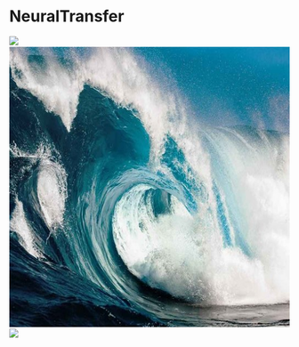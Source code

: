 # NeuralTransfer
![](https://)
![](https://github.com/totenhund/NeuralTransfer/raw/master/input.jpg)
![](https://reference.jpg)
